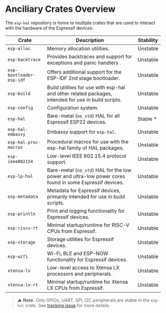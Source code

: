 # Anciliary Crates Overview

The `esp-hal` repository is home to multiple crates that are used to interact with the hardware of the Espressif devices:

| Crate                    | Description                                                                                            | Stability |
| ------------------------ | ------------------------------------------------------------------------------------------------------ | --------- |
| `esp-alloc`              | Memory allocation utilities.                                                                           | Unstable  |
| `esp-backtrace`          | Provides backtraces and support for exceptions and panic handlers .                                    | Unstable  |
| `esp-bootloader-esp-idf` | Offers additional support for the ESP-IDF 2nd stage bootloader.                                        | Unstable  |
| `esp-build`              | Build utilities for use with esp-hal and other related packages, intended for use in build scripts.    | Unstable  |
| `esp-config`             | Configuration system.                                                                                  | Unstable  |
| `esp-hal`                | Bare-metal (`no_std`) HAL for all Espressif ESP32 devices.                                             | Stable *  |
| `esp-hal-embassy`        | Embassy support for `esp-hal`.                                                                         | Unstable  |
| `esp-hal-proc-macros`    | Procedural macros for use with the esp-hal family of HAL packages.                                     | Unstable  |
| `esp-ieee802154`         | Low-level IEEE 802.15.4 protocol support.                                                              | Unstable  |
| `esp-lp-hal`             | Bare-metal (`no_std`) HAL for the low power and ultra-low power cores found in some Espressif devices. | Unstable  |
| `esp-metadata`           | Metadata for Espressif devices, primarily intended for use in build scripts.                           | Unstable  |
| `esp-println`            | Print and logging functionality for Espressif devices.                                                 | Unstable  |
| `esp-riscv-rt`           | Minimal startup/runtime for RISC-V CPUs from Espressif.                                                | Unstable  |
| `esp-storage`            | Storage utilities for Espressif devices.                                                               | Unstable  |
| `esp-wifi`               | Wi-Fi, BLE and ESP-NOW functionality for Espressif devices.                                            | Unstable  |
| `xtensa-lx`              | Low-level access to Xtensa LX processors and peripherals.                                              | Unstable  |
| `xtensa-lx-rt`           | Minimal startup/runtime for Xtensa LX CPUs from Espressif.                                             | Unstable  |

> ⚠️ **Note**: Only GPIOs, UART, SPI, I2C peripherals are stable in the `esp-hal` crate. See [tracking issue][tracking-issue] for more details.

[tracking-issue]: https://github.com/esp-rs/esp-hal/issues/2491
